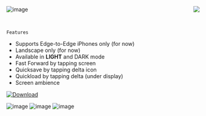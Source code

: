 ![image](https://github.com/NobiDevs/poketGBA/assets/67208310/49bcf3af-1286-41e3-b8c7-873be12c9fdf)
<a href="https://github.com/NobiDevs/poketGBA/releases/tag/v1.1"><img align="right"  src="https://img.shields.io/github/downloads/NobiDevs/poketGBA/total.svg?style=flat"></a>

&nbsp;

`Features`
- Supports Edge-to-Edge iPhones only (for now) 
- Landscape only (for now)
- Available in **LIGHT** and DARK mode
- Fast Forward by tapping screen
- Quicksave by tapping delta icon
- Quickload by tapping delta (under display)
- Screen ambience

[![Download](https://img.shields.io/badge/Download-19A974)](https://github.com/NobiDevs/poketGBA/releases/tag/v1.1)
&nbsp;

<!-- ![image](https://github.com/NobiDevs/poketGBA/assets/67208310/aec95257-0dc1-4355-b037-0a7e029ff7fa)
![image](https://github.com/NobiDevs/poketGBA/assets/67208310/fb371b5d-61ed-4681-be3e-cc6d08ac223d)
-->

![image](https://github.com/NobiDevs/poketGBA/assets/67208310/c7b47e81-f1fc-4b4b-878d-e847e12aba84)
![image](https://github.com/NobiDevs/poketGBA/assets/67208310/74a8baea-254a-498c-aa2d-7bd8c7290ae0)
![image](https://github.com/NobiDevs/poketGBA/assets/67208310/35284cc8-675d-4ee1-8e14-2ca13de6434c)

<!-- `Feedback?`

[![Discord](https://img.shields.io/badge/@Nobi5480-%235865F2.svg?&logo=discord&logoColor=white)](#)

-->
